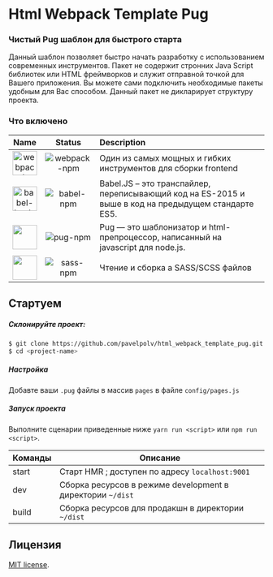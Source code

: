 # Html Webpack Template Pug
### Чистый Pug шаблон для быстрого старта

Данный шаблон позволяет быстро начать разработку с использованием современных 
инструментов. Пакет не содержит стронних Java Script библиотек или HTML фреймворков и служит 
отправной точкой для Вашего приложения. Вы можете сами подключить необходимые пакеты удобным для 
Вас способом. Данный пакет не дикларирует структуру проекта.

### Что включено
[webpack-npm]: https://img.shields.io/npm/v/babel-loader.svg
[babel-npm]: https://img.shields.io/npm/v/webpack.svg
[pug-npm]: https://img.shields.io/npm/v/pug-loader.svg
[sass-npm]: https://img.shields.io/npm/v/sass-loader.svg

|Name|Status|Description|
|:--:|:----:|:----------|
|<a href="https://github.com/webpack/webpack"><img width="48" height="48" title="webpack" src="https://webpack.js.org/6bc5d8cf78d442a984e70195db059b69.svg"></a>|![webpack-npm]|Один из самых мощных и гибких инструментов для сборки frontend|
|<a href="https://github.com/babel/babel-loader"><img width="48" height="48" title="babel-loader" src="https://worldvectorlogo.com/logos/babel-10.svg"></a>|![babel-npm]|Babel.JS – это транспайлер, переписывающий код на ES-2015 и выше в код на предыдущем стандарте ES5.|
|<a href="https://github.com/pugjs/pug-loader"><img width="48" height="48" src="https://cdn.rawgit.com/pugjs/pug-logo/master/SVG/pug-final-logo-_-colour-128.svg"></a>|![pug-npm]|Pug — это шаблонизатор и html-препроцессор, написанный на javascript для node.js. |
|<a href="https://github.com/jtangelder/sass-loader"><img width="48" height="48" src="https://worldvectorlogo.com/logos/sass-1.svg"></a>|![sass-npm]|Чтение и сборка a SASS/SCSS файлов|

## Стартуем

##### Склонируйте проект:

```bash
$ git clone https://github.com/pavelpolv/html_webpack_template_pug.git
$ cd <project-name>
```
##### Настройка
Добавте ваши `.pug` файлы в массив ```pages``` в файле `config/pages.js`


##### Запуск проекта
Выполните сценарии приведенные ниже `yarn run <script>` или `npm run <script>`.

| Команды        | Описание                                                           |
|----------------|--------------------------------------------------------------------|
| start          | Старт HMR ; доступен по адресу `localhost:9001`                    |
| dev            | Сборка ресурсов в режиме development в директории `~/dist`         |
| build          | Сборка ресурсов для продакшн в директории `~/dist`                 |


## Лицензия
[MIT license](https://opensource.org/licenses/MIT).

